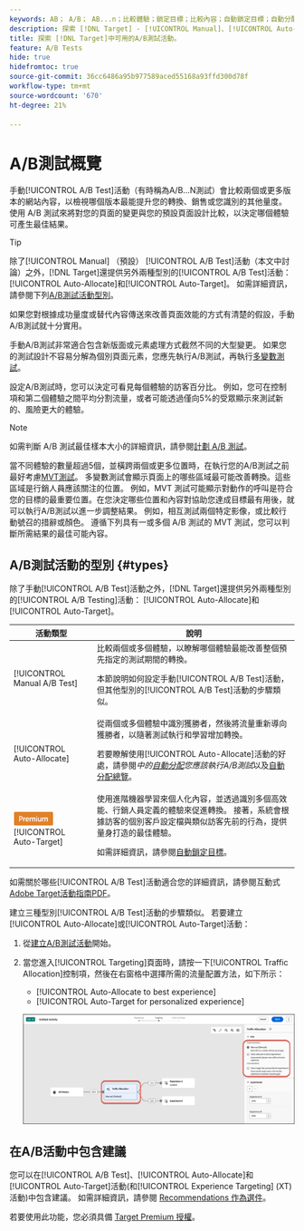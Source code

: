 ```yaml
---
keywords: AB； A/B； AB...n；比較體驗；鎖定目標；比較內容；自動鎖定目標；自動分配
description: 探索 [!DNL Target] - [!UICONTROL Manual]、[!UICONTROL Auto-Allocate]和[!UICONTROL Auto-Target]中的A/B測試活動。
title: 探索 [!DNL Target]中可用的A/B測試活動。
feature: A/B Tests
hide: true
hidefromtoc: true
source-git-commit: 36cc6486a95b977589aced55168a93ffd300d78f
workflow-type: tm+mt
source-wordcount: '670'
ht-degree: 21%

---
```


# A/B測試概覽

手動[!UICONTROL A/B Test]活動（有時稱為A/B...N測試）會比較兩個或更多版本的網站內容，以檢視哪個版本最能提升您的轉換、銷售或您識別的其他量度。 使用 A/B 測試來將對您的頁面的變更與您的預設頁面設計比較，以決定哪個體驗可產生最佳結果。

>[!TIP]
>
>除了[!UICONTROL Manual] （預設） [!UICONTROL A/B Test]活動（本文中討論）之外，[!DNL Target]還提供另外兩種型別的[!UICONTROL A/B Test]活動： [!UICONTROL Auto-Allocate]和[!UICONTROL Auto-Target]。 如需詳細資訊，請參閱下列[A/B測試活動型別](#types)。

如果您對根據成功量度或替代內容傳送來改善頁面效能的方式有清楚的假設，手動A/B測試就十分實用。

手動A/B測試非常適合包含新版面或元素處理方式截然不同的大型變更。 如果您的測試設計不容易分解為個別頁面元素，您應先執行A/B測試，再執行[多變數測試](/help/main/c-activities/c-multivariate-testing/multivariate-testing.md)。

設定A/B測試時，您可以決定可看見每個體驗的訪客百分比。 例如，您可在控制項和第二個體驗之間平均分割流量，或者可能透過僅向5%的受眾顯示來測試新的、風險更大的體驗。

>[!NOTE]
>
>如需判斷 A/B 測試最佳樣本大小的詳細資訊，請參閱[計劃 A/B 測試](/help/main/c-activities/t-test-ab/sample-size-determination.md)。

當不同體驗的數量超過5個，並橫跨兩個或更多位置時，在執行您的A/B測試之前最好考慮[MVT測試](/help/main/c-activities/c-multivariate-testing/multivariate-testing.md)。 多變數測試會顯示頁面上的哪些區域最可能改善轉換。這些區域是行銷人員應該關注的位置。 例如，MVT 測試可能顯示對動作的呼叫是符合您的目標的最重要位置。在您決定哪些位置和內容對協助您達成目標最有用後，就可以執行A/B測試以進一步調整結果。 例如，相互測試兩個特定影像，或比較行動號召的措辭或顏色。 遵循下列具有一或多個 A/B 測試的 MVT 測試，您可以判斷所需結果的最佳可能內容。

## A/B測試活動的型別 {#types}

除了手動[!UICONTROL A/B Test]活動之外，[!DNL Target]還提供另外兩種型別的[!UICONTROL A/B Testing]活動： [!UICONTROL Auto-Allocate]和[!UICONTROL Auto-Target]。

| 活動類型 | 說明 |
| --- | --- |
| [!UICONTROL Manual A/B Test] | 比較兩個或多個體驗，以瞭解哪個體驗最能改善整個預先指定的測試期間的轉換。<P>本節說明如何設定手動[!UICONTROL A/B Test]活動，但其他型別的[!UICONTROL A/B Test]活動的步驟類似。 |
| [!UICONTROL Auto-Allocate] | 從兩個或多個體驗中識別獲勝者，然後將流量重新導向獲勝者，以隨著測試執行和學習增加轉換。<P>若要瞭解使用[!UICONTROL Auto-Allocate]活動的好處，請參閱&#x200B;*中的[自動分配](/help/main/c-activities/t-test-ab/sample-size-determination.md#auto-allocate)您應該執行A/B測試*&#x200B;以及[自動分配總覽](/help/main/c-activities/automated-traffic-allocation/automated-traffic-allocation.md)。 |
| ![進階徽章](/help/main/assets/premium.png) [!UICONTROL Auto-Target] | 使用進階機器學習來個人化內容，並透過識別多個高效能、行銷人員定義的體驗來促進轉換。 接著，系統會根據訪客的個別客戶設定檔與類似訪客先前的行為，提供量身打造的最佳體驗。<P>如需詳細資訊，請參閱[自動鎖定目標](/help/main/c-activities/auto-target/auto-target-to-optimize.md)。 |

如需關於哪些[!UICONTROL A/B Test]活動適合您的詳細資訊，請參閱互動式[Adobe Target活動指南PDF](/help/main/c-activities/target-activities-guide.md)。

建立三種型別[!UICONTROL A/B Test]活動的步驟類似。 若要建立[!UICONTROL Auto-Allocate]或[!UICONTROL Auto-Target]活動：

1. 從[建立A/B測試活動](/help/main/c-activities/t-test-ab/t-test-create-ab/test-create-ab.md)開始。
1. 當您進入[!UICONTROL Targeting]頁面時，請按一下[!UICONTROL Traffic Allocation]控制項，然後在右窗格中選擇所需的流量配置方法，如下所示：

   * [!UICONTROL Auto-Allocate to best experience]
   * [!UICONTROL Auto-Target for personalized experience]

   ![流量分配方法設定](/help/main/c-activities/t-test-ab/t-test-create-ab/assets/traffic-allocation-method-new.png)

## 在A/B活動中包含建議

您可以在[!UICONTROL A/B Test]、[!UICONTROL Auto-Allocate]和[!UICONTROL Auto-Target]活動(和[!UICONTROL Experience Targeting] (XT)活動)中包含建議。 如需詳細資訊，請參閱 [Recommendations 作為選件](/help/main/c-recommendations/recommendations-as-an-offer.md)。

若要使用此功能，您必須具備 [Target Premium 授權](/help/main/c-intro/intro.md#premium)。